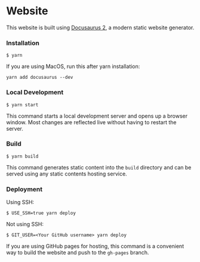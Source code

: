 # Website

This website is built using [Docusaurus 2](https://docusaurus.io/), a modern static website generator.

### Installation

```
$ yarn
```

If you are using MacOS, run this after yarn installation:
```
yarn add docusaurus --dev
```

### Local Development

```
$ yarn start
```

This command starts a local development server and opens up a browser window. Most changes are reflected live without having to restart the server.

### Build

```
$ yarn build
```

This command generates static content into the `build` directory and can be served using any static contents hosting service.

### Deployment

Using SSH:

```
$ USE_SSH=true yarn deploy
```

Not using SSH:

```
$ GIT_USER=<Your GitHub username> yarn deploy
```

If you are using GitHub pages for hosting, this command is a convenient way to build the website and push to the `gh-pages` branch.

<!-- https://www.svgrepo.com/collection/big-data-and-web-analytics-3 -->
